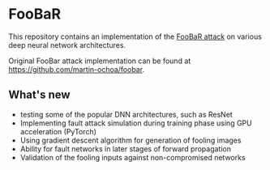 # FooBaR
This repository contains an implementation of the [FooBaR attack](https://arxiv.org/abs/2109.11249) on various deep neural network architectures.

Original FooBar attack implementation can be found at https://github.com/martin-ochoa/foobar.

## What's new
- testing some of the popular DNN architectures, such as ResNet
- Implementing fault attack simulation during training phase using GPU acceleration (PyTorch)
- Using gradient descent algorithm for generation of fooling images
- Ability for fault networks in later stages of forward propagation
- Validation of the fooling inputs against non-compromised networks


